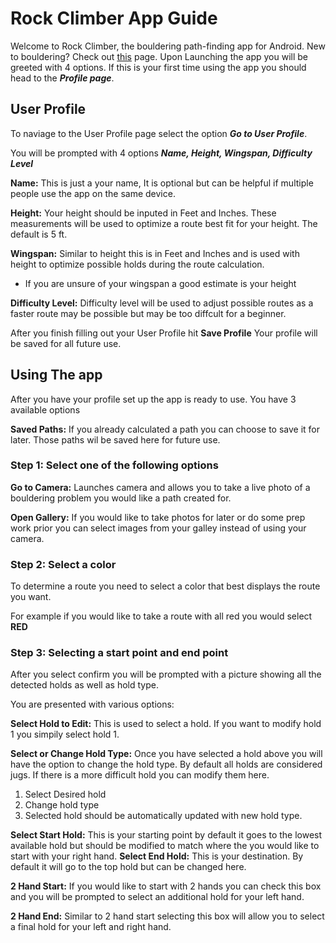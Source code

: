 # Rock Climber App Guide
Welcome to Rock Climber, the bouldering path-finding app for Android. New to bouldering? Check out [this](AdditionalInformation/WhatIsIndoorBouldering.md) page.
Upon Launching the app you will be greeted with 4 options. 
If this is your first time using the app you should head to the ***Profile page***.
## User Profile
To naviage to the User Profile page select the option ***Go to User Profile***.

You will be prompted with 4 options ***Name, Height, Wingspan, Difficulty Level***

**Name:** This is just a your name, It is optional but can be helpful if multiple people use the app on the same device.

**Height:** Your height should be inputed in Feet and Inches. These measurements will be used to optimize a route best fit for your height. The default is 5 ft.

**Wingspan:** Similar to height this is in Feet and Inches and is used with height to optimize possible holds during the route calculation. 
- If you are unsure of your wingspan a good estimate is your height

**Difficulty Level:** Difficulty level will be used to adjust possible routes as a faster route may be possible but may be too diffcult for a beginner. 

After you finish filling out your User Profile hit **Save Profile** Your profile will be saved for all future use.

## Using The app
After you have your profile set up the app is ready to use. You have 3 available options

**Saved Paths:** If you already calculated a path you can choose to save it for later. Those paths wil be saved here for future use. 
### Step 1: Select one of the following options
**Go to Camera:** Launches camera and allows you to take a live photo of a bouldering problem you would like a path created for.

**Open Gallery:** If you would like to take photos for later or do some prep work prior you can select images from your galley instead of using your camera.

### Step 2: Select a color
To determine a route you need to select a color that best displays the route you want.

For example if you would like to take a route with all red you would select **RED**

### Step 3: Selecting a start point and end point
After you select confirm you will be prompted with a picture showing all the detected holds as well as hold type.

You are presented with various options:

**Select Hold to Edit:** This is used to select a hold. If you want to modify hold 1 you simpily select hold 1.

**Select or Change Hold Type:** Once you have selected a hold above you will have the option to change the hold type. By default all holds are considered jugs. If there is a more difficult hold you can modify them here.
1. Select Desired hold 
2. Change hold type
3. Selected hold should be automatically updated with new hold type.

**Select Start Hold:** This is your starting point by default it goes to the lowest available hold but should be modified to match where the you would like to start with your right hand.
**Select End Hold:** This is your destination. By default it will go to the top hold but can be changed here.

**2 Hand Start:** If you would like to start with 2 hands you can check this box and you will be prompted to select an additional hold for your left hand. 

**2 Hand End:** Similar to 2 hand start selecting this box will allow you to select a final hold for your left and right hand. 
